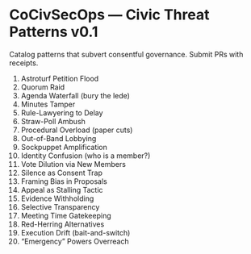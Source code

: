 <!-- status: stub; target: 150+ words -->
<!-- status: stub; target: 150+ words -->
<!-- status: stub; target: 150+ words -->
# CoCivSecOps — Civic Threat Patterns v0.1

Catalog patterns that subvert consentful governance. Submit PRs with receipts.

1. Astroturf Petition Flood
2. Quorum Raid
3. Agenda Waterfall (bury the lede)
4. Minutes Tamper
5. Rule-Lawyering to Delay
6. Straw-Poll Ambush
7. Procedural Overload (paper cuts)
8. Out-of-Band Lobbying
9. Sockpuppet Amplification
10. Identity Confusion (who is a member?)
11. Vote Dilution via New Members
12. Silence as Consent Trap
13. Framing Bias in Proposals
14. Appeal as Stalling Tactic
15. Evidence Withholding
16. Selective Transparency
17. Meeting Time Gatekeeping
18. Red-Herring Alternatives
19. Execution Drift (bait-and-switch)
20. “Emergency” Powers Overreach




